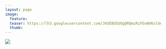 ```yaml
---
layout: page
image:
  feature:
  teaser: https://lh3.googleusercontent.com/JH3EBdSUOgQRQmzRiFOxWVKxlUeRD5leNC8Kfp0U2uM=w245
  thumb:
---
```


![](https://lh3.googleusercontent.com/zEEIysuM0MxnK-bKx3TJjHcGkEEruvUullGwzvM-td4=w800)
